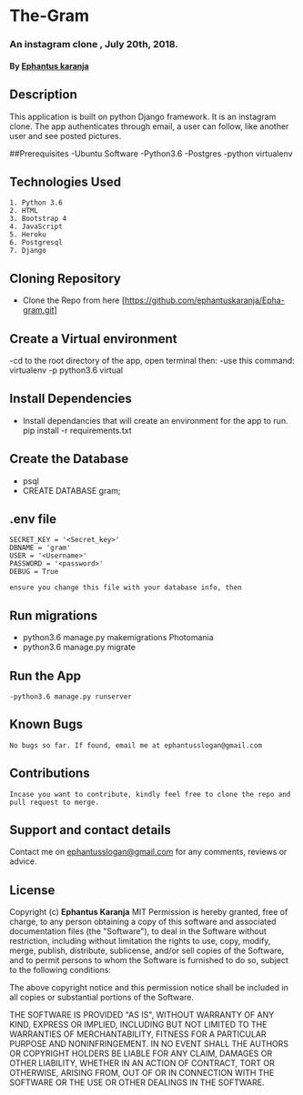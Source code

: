 # The-Gram
### An instagram clone , July 20th, 2018.
#### By **[Ephantus karanja](https://github.com/ephantuskaranja)**
## Description
This application is built on python Django framework. It is an instagram clone. The app authenticates through
email, a user can follow, like another user and see posted pictures.

##Prerequisites
  -Ubuntu Software
  -Python3.6
  -Postgres
  -python virtualenv

## Technologies Used
    1. Python 3.6
    2. HTML
    3. Bootstrap 4
    4. JavaScript
    5. Heroku
    6. Postgresql
    7. Django

## Cloning Repository
  - Clone the Repo from here [https://github.com/ephantuskaranja/Epha-gram.git]

## Create a Virtual environment
  -cd to the root directory of the app, open terminal then:
  -use this command: virtualenv -p python3.6 virtual

## Install Dependencies
  * Install dependancies that will create an environment for the app to run. pip install -r requirements.txt

## Create the Database
  * psql
  * CREATE DATABASE gram;

## .env file
    SECRET_KEY = '<Secret_key>'
    DBNAME = 'gram'
    USER = '<Username>'
    PASSWORD = '<password>'
    DEBUG = True

    ensure you change this file with your database info, then

## Run migrations
  * python3.6 manage.py makemigrations Photomania
  * python3.6 manage.py migrate

## Run the App
    -python3.6 manage.py runserver

## Known Bugs
    No bugs so far. If found, email me at ephantusslogan@gmail.com

## Contributions
    Incase you want to contribute, kindly feel free to clone the repo and pull request to merge.


## Support and contact details
Contact me on ephantusslogan@gmail.com for any comments, reviews or advice.

## License
Copyright (c) **Ephantus Karanja**
    MIT
Permission is hereby granted, free of charge, to any person obtaining a copy
of this software and associated documentation files (the "Software"), to deal
in the Software without restriction, including without limitation the rights
to use, copy, modify, merge, publish, distribute, sublicense, and/or sell
copies of the Software, and to permit persons to whom the Software is
furnished to do so, subject to the following conditions:

The above copyright notice and this permission notice shall be included in all
copies or substantial portions of the Software.

THE SOFTWARE IS PROVIDED "AS IS", WITHOUT WARRANTY OF ANY KIND, EXPRESS OR
IMPLIED, INCLUDING BUT NOT LIMITED TO THE WARRANTIES OF MERCHANTABILITY,
FITNESS FOR A PARTICULAR PURPOSE AND NONINFRINGEMENT. IN NO EVENT SHALL THE
AUTHORS OR COPYRIGHT HOLDERS BE LIABLE FOR ANY CLAIM, DAMAGES OR OTHER
LIABILITY, WHETHER IN AN ACTION OF CONTRACT, TORT OR OTHERWISE, ARISING FROM,
OUT OF OR IN CONNECTION WITH THE SOFTWARE OR THE USE OR OTHER DEALINGS IN THE
SOFTWARE.
